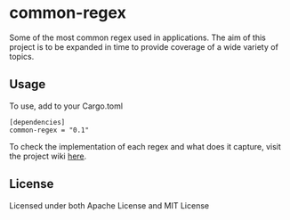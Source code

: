 # common-regex

Some of the most common regex used in applications. The aim of this project is to be expanded in time to provide coverage of a wide variety of topics.

## Usage

To use, add to your Cargo.toml
```
[dependencies]
common-regex = "0.1"
```

To check the implementation of each regex and what does it capture, visit the project wiki [here](https://github.com/spcan/common-regex/wiki).

## License
Licensed under both Apache License and MIT License
